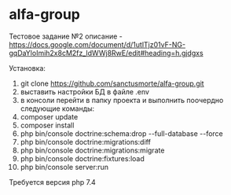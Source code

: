 # alfa-group
Тестовое задание №2
описание - https://docs.google.com/document/d/1utlTjz01vF-NG-gqDaYloImih2x8cM2fz_ldWWj8RwE/edit#heading=h.gjdgxs

Установка:
1. git clone https://github.com/sanctusmorte/alfa-group.git
2. выставить настройки БД в файле .env
3. в консоли перейти в папку проекта и выполнить поочердно следующие команды:
4. composer update
5. composer install
6. php bin/console doctrine:schema:drop --full-database --force
7. php bin/console doctrine:migrations:diff
8. php bin/console doctrine:migrations:migrate
9. php bin/console doctrine:fixtures:load
10. php bin/console server:run

Требуется версия php 7.4
